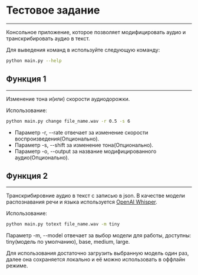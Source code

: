 # Тестовое задание
----
Консольное приложение, которое позволяет модифицировать аудио и транскрибировать аудио в текст.

Для выведения команд в используйте следующую команду:
```bash
python main.py --help
```

## Функция 1
----
Изменение тона и(или) скорости аудиодорожки.

Использование:
```bash
python main.py change file_name.wav -r 0.5 -s 6
```

- Параметр -r, --rate отвечает за изменение скорости воспроизведения(Опционально). 
- Параметр -s, --shift за изменение тона(Опционально).
- Параметр -o, --output за название модифицированного аудио(Опционально).

## Функция 2 
----
Транскрибировние аудио в текст с записью в json. В качестве модели распознавания речи и языка используется [OpenAI Whisper](https://github.com/openai/whisper).

Использование:
```bash
python main.py totext file_name.wav -m tiny
```
Параметр -m, --model отвечает за выбор модели для работы, доступны: tiny(модель по умолчанию), base, medium, large. 

Для использования достаточно загрузить выбранную модель один раз, далее она сохраняется локально и её можно использовать в оффлайн режиме.
